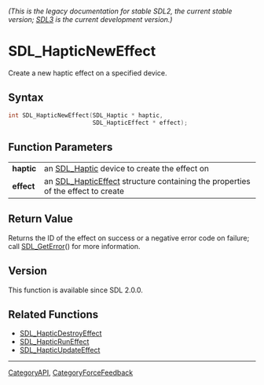 ###### (This is the legacy documentation for stable SDL2, the current stable version; [SDL3](https://wiki.libsdl.org/SDL3/) is the current development version.)
# SDL_HapticNewEffect

Create a new haptic effect on a specified device.

## Syntax

```c
int SDL_HapticNewEffect(SDL_Haptic * haptic,
                        SDL_HapticEffect * effect);

```

## Function Parameters

|                |                                                                                                     |
| -------------- | --------------------------------------------------------------------------------------------------- |
| **haptic**     | an [SDL_Haptic](SDL_Haptic) device to create the effect on                                          |
| **effect**     | an [SDL_HapticEffect](SDL_HapticEffect) structure containing the properties of the effect to create |

## Return Value

Returns the ID of the effect on success or a negative error code on
failure; call [SDL_GetError](SDL_GetError)() for more information.

## Version

This function is available since SDL 2.0.0.

## Related Functions

* [SDL_HapticDestroyEffect](SDL_HapticDestroyEffect)
* [SDL_HapticRunEffect](SDL_HapticRunEffect)
* [SDL_HapticUpdateEffect](SDL_HapticUpdateEffect)

----
[CategoryAPI](CategoryAPI), [CategoryForceFeedback](CategoryForceFeedback)

